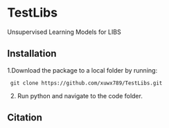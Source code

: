 # TestLibs

Unsupervised Learning Models for LIBS

## Installation

1.Download the package to a local folder by running:

```
 git clone https://github.com/xuwx789/TestLibs.git
```
2. Run python and navigate to the code folder.

## Citation
